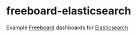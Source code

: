 # freeboard-elasticsearch
Example [Freeboard](https://github.com/Freeboard/freeboard) dashboards for [Elasticsearch](https://github.com/elastic/elasticsearch)
